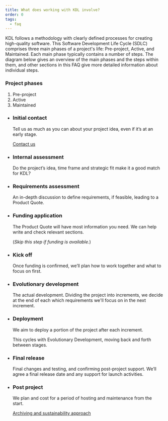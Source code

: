 ```yaml
---
title: What does working with KDL involve?
order: 0
tags:
  - faq
---
```



KDL follows a methodology with clearly defined processes for creating high-quality software. This Software Development Life Cycle (SDLC) comprises three main phases of a project's life: Pre-project, Active, and Maintained. Each main phase typically contains a number of steps. The diagram below gives an overview of the main phases and the steps within them, and other sections in this FAQ give more detailed information about individual steps.

### Project phases

1. Pre-project
2. Active
3. Maintained

- ### Initial contact

  Tell us as much as you can about your project idea, even if it’s at an early stage.

  [Contact us](/contact-us/)

- ### Internal assessment

  Do the project’s idea, time frame and strategic fit make it a good match for KDL?

- ### Requirements assessment

  An in-depth discussion to define requirements, if feasible, leading to a Product Quote.

- ### Funding application

  The Product Quote will have most information you need. We can help write and check relevant sections.

  (_Skip this step if funding is available._)

- ### Kick off

  Once funding is confirmed, we’ll plan how to work together and what to focus on first.

- ### Evolutionary development

  The actual development. Dividing the project into increments, we decide at the end of each which requirements we'll focus on in the next increment.

- ### Deployment

  We aim to deploy a portion of the project after each increment.

  This cycles with Evolutionary Development, moving back and forth between stages.

- ### Final release

  Final changes and testing, and confirming post-project support. We’ll agree a final release date and any support for launch activities.

- ### Post project

  We plan and cost for a period of hosting and maintenance from the start.

  [Archiving and sustainability approach](/about/archiving-and-sustainability/)
